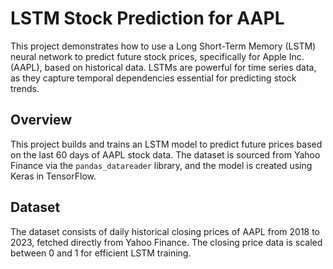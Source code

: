 # LSTM Stock Prediction for AAPL

This project demonstrates how to use a Long Short-Term Memory (LSTM) neural network to predict future stock prices, specifically for Apple Inc. (AAPL), based on historical data. LSTMs are powerful for time series data, as they capture temporal dependencies essential for predicting stock trends.

## Overview

This project builds and trains an LSTM model to predict future prices based on the last 60 days of AAPL stock data. The dataset is sourced from Yahoo Finance via the `pandas_datareader` library, and the model is created using Keras in TensorFlow.

## Dataset

The dataset consists of daily historical closing prices of AAPL from 2018 to 2023, fetched directly from Yahoo Finance. The closing price data is scaled between 0 and 1 for efficient LSTM training. 


